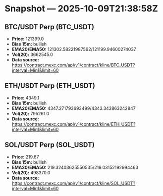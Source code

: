 # Snapshot — 2025-10-09T21:38:58Z

## BTC/USDT Perp (BTC_USDT)
- **Price:** 121399.0
- **Bias 15m:** bullish
- **EMA20/EMA50:** 121302.58221987562/121199.94600274037
- **Vol(20):** 3662545.0
- **Data source:** https://contract.mexc.com/api/v1/contract/kline/BTC_USDT?interval=Min1&limit=60

## ETH/USDT Perp (ETH_USDT)
- **Price:** 4349.1
- **Bias 15m:** bullish
- **EMA20/EMA50:** 4347.271793693499/4343.343863242847
- **Vol(20):** 795261.0
- **Data source:** https://contract.mexc.com/api/v1/contract/kline/ETH_USDT?interval=Min1&limit=60

## SOL/USDT Perp (SOL_USDT)
- **Price:** 219.67
- **Bias 15m:** bullish
- **EMA20/EMA50:** 219.32403625550535/219.03152192994463
- **Vol(20):** 498370.0
- **Data source:** https://contract.mexc.com/api/v1/contract/kline/SOL_USDT?interval=Min1&limit=60
